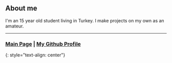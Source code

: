 ## About me

I'm an 15 year old student living in Turkey. I make projects on my own as an amateur.

---

### <a href="https://wunderwaffez.github.io">Main Page</a> | <a href="https://github.com/Wunderwaffez">My Github Profile</a> 
{: style="text-align: center"}
